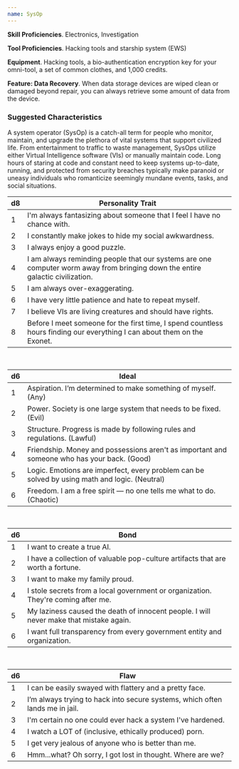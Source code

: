```yaml
---
name: SysOp
---
```

__Skill Proficiencies__. Electronics, Investigation

__Tool Proficiencies__. Hacking tools and starship system (EWS)

__Equipment__. Hacking tools, a bio-authentication encryption key for your omni-tool, a set of common clothes, and 1,000
credits.

__Feature: Data Recovery__. When data storage devices are wiped clean or damaged beyond repair, you can always retrieve
some amount of data from the device.

<div class="hr"></div>

### Suggested Characteristics
A system operator (SysOp) is a catch-all term for people who monitor, maintain, and upgrade the plethora of vital
systems that support civilized life. From entertainment to traffic to waste management, SysOps utilize either Virtual
Intelligence software (VIs) or manually maintain code. Long hours of staring at code and constant need to keep systems
up-to-date, running, and protected from security breaches typically make paranoid or uneasy individuals who romanticize
seemingly mundane events, tasks, and social situations.

d8 | Personality Trait
--- | ---
1 | I'm always fantasizing about someone that I feel I have no chance with.
2 | I constantly make jokes to hide my social awkwardness.
3 | I always enjoy a good puzzle.
4	| I am always reminding people that our systems are one computer worm away from bringing down the entire galactic civilization.
5	| I am always over-exaggerating.
6	| I have very little patience and hate to repeat myself.
7	| I believe VIs are living creatures and should have rights.
8	| Before I meet someone for the first time, I spend countless hours finding our everything I can about them on the Exonet.

<br>

d6 | Ideal
--- | ---
1	| Aspiration. I’m determined to make something of myself. (Any)
2	| Power. Society is one large system that needs to be fixed. (Evil)
3	| Structure. Progress is made by following rules and regulations. (Lawful)
4	| Friendship. Money and possessions aren't as important and someone who has your back. (Good)
5	| Logic. Emotions are imperfect, every problem can be solved by using math and logic. (Neutral)
6 | Freedom. I am a free spirit — no one tells me what to do. (Chaotic)

<br>

d6 | Bond
--- | ---
1 | I want to create a true AI.
2	| I have a collection of valuable pop-culture artifacts that are worth a fortune.
3 | I want to make my family proud.
4 | I stole secrets from a local government or organization. They're coming after me.
5	| My laziness caused the death of innocent people. I will never make that mistake again.
6	| I want full transparency from every government entity and organization.

<br>

d6 | Flaw
--- | ---
1 | I can be easily swayed with flattery and a pretty face.
2 | I’m always trying to hack into secure systems, which often lands me in jail.
3 | I'm certain no one could ever hack a system I've hardened.
4 | I watch a LOT of (inclusive, ethically produced) porn.
5 | I get very jealous of anyone who is better than me.
6 | Hmm...what? Oh sorry, I got lost in thought. Where are we?
